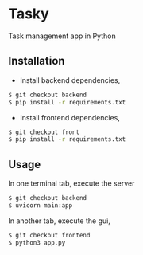 # Tasky
Task management app in Python

## Installation

- Install backend dependencies,
```sh
$ git checkout backend
$ pip install -r requirements.txt
```

- Install frontend dependencies,
```sh
$ git checkout front
$ pip install -r requirements.txt
```

## Usage

In one terminal tab, execute the server 
```sh
$ git checkout backend
$ uvicorn main:app
```

In another tab, execute the gui,
```sh
$ git checkout frontend
$ python3 app.py
```